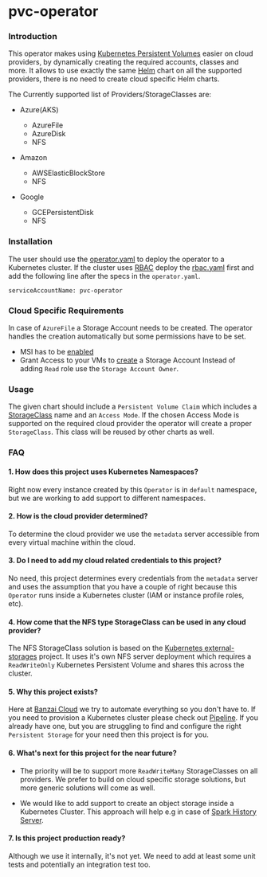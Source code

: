 # pvc-operator

### Introduction

This operator makes using [Kubernetes Persistent Volumes](https://kubernetes.io/docs/concepts/storage/persistent-volumes/) easier on cloud providers, by dynamically creating the required accounts, classes and more. It allows to use exactly the same [Helm](https://helm.sh) chart on all the supported providers, there is no need to create cloud specific Helm charts.

The Currently supported list of Providers/StorageClasses are:

- Azure(AKS)
    - AzureFile
    - AzureDisk
    - NFS
    
- Amazon
    - AWSElasticBlockStore
    - NFS
    
- Google
    - GCEPersistentDisk
    - NFS
    
### Installation

The user should use the [operator.yaml](https://github.com/banzaicloud/pvc-operator/blob/master/deploy/operator.yaml)
to deploy the operator to a Kubernetes cluster. If the cluster uses [RBAC](https://kubernetes.io/docs/admin/authorization/rbac/) deploy the [rbac.yaml](https://github.com/banzaicloud/pvc-operator/blob/master/deploy/rbac.yaml) first and add the following line after the specs in the `operator.yaml`.

```serviceAccountName: pvc-operator```

### Cloud Specific Requirements

In case of `AzureFile` a Storage Account needs to be created. The operator handles the creation automatically
but some permissions have to be set.

- MSI has to be [enabled](https://docs.microsoft.com/en-us/azure/active-directory/managed-service-identity/tutorial-linux-vm-access-arm#enable-msi-on-your-vm)
- Grant Access to your VMs to [create](https://docs.microsoft.com/en-us/azure/active-directory/managed-service-identity/tutorial-linux-vm-access-arm#grant-your-vm-access-to-a-resource-group-in-azure-resource-manager) a Storage Account
Instead of adding `Read` role use the `Storage Account Owner`.

### Usage

The given chart should include a `Persistent Volume Claim` which includes a [StorageClass](https://kubernetes.io/docs/concepts/storage/storage-classes/) name and an `Access Mode`. If the chosen Access Mode is supported on the required cloud provider the operator will create a proper `StorageClass`. This class will be reused by other charts as well.

### FAQ

#### 1. How does this project uses Kubernetes Namespaces?

Right now every instance created by this `Operator` is in `default` namespace, but we are working to add support
to different namespaces.

#### 2. How is the cloud provider determined?

To determine the cloud provider we use the `metadata` server accessible from every virtual machine within the cloud.  

#### 3. Do I need to add my cloud related credentials to this project?

No need, this project determines every credentials from the `metadata` server and uses the assumption that you have
a couple of right because this `Operator` runs inside a Kubernetes cluster (IAM or instance profile roles, etc).

#### 4. How come that the NFS type StorageClass can be used in any cloud provider?

The NFS StorageClass solution is based on the [Kubernetes external-storages](https://github.com/kubernetes-incubator/external-storage/tree/master/nfs) project. It uses it's own NFS server deployment which requires a `ReadWriteOnly` Kubernetes Persistent Volume and shares this across the cluster.

#### 5. Why this project exists?

Here at [Banzai Cloud](https://banzaicloud.com) we try to automate everything so you don't have to. If you need to provision a Kubernetes cluster please check out [Pipeline](github.com/banzaicloud/pipeline). If you already have one, but you are struggling to find and configure the right `Persistent Storage` for your need then this project is for you. 

#### 6. What's next for this project for the near future?

- The priority will be to support more `ReadWriteMany` StorageClasses on all providers. We prefer to build on cloud
specific storage solutions, but more generic solutions will come as well.

- We would like to add support to create an object storage inside a Kubernetes Cluster. This approach will help e.g in case of
[Spark History Server](https://banzaicloud.com/blog/spark-history-server-cloud/).

#### 7. Is this project production ready?

Although we use it internally, it's not yet. We need to add at least some unit tests and potentially an integration test too.
